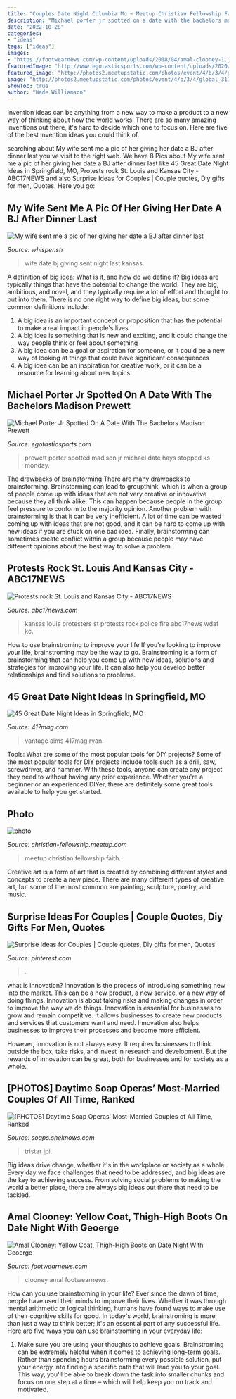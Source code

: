 ```yaml
---
title: "Couples Date Night Columbia Mo ~ Meetup Christian Fellowship Faith"
description: "Michael porter jr spotted on a date with the bachelors madison prewett"
date: "2022-10-28"
categories:
- "ideas"
tags: ["ideas"]
images:
- "https://footwearnews.com/wp-content/uploads/2018/04/amal-clooney-1.jpg?w=682"
featuredImage: "http://www.egotasticsports.com/wp-content/uploads/2020/10/Ej5vjXsXgAUwma9-768x1024.jpeg"
featured_image: "http://photos2.meetupstatic.com/photos/event/4/b/3/4/global_311839252.jpeg"
image: "http://photos2.meetupstatic.com/photos/event/4/b/3/4/global_311839252.jpeg"
ShowToc: true
author: "Wade Williamson"
---
```



Invention ideas can be anything from a new way to make a product to a new way of thinking about how the world works. There are so many amazing inventions out there, it's hard to decide which one to focus on. Here are five of the best invention ideas you could think of.

	

		
searching about My wife sent me a pic of her giving her date a BJ after dinner last you've visit to the right web. We have 8 Pics about My wife sent me a pic of her giving her date a BJ after dinner last like 45 Great Date Night Ideas in Springfield, MO, Protests rock St. Louis and Kansas City - ABC17NEWS and also Surprise Ideas for Couples | Couple quotes, Diy gifts for men, Quotes. Here you go:
		
    
## My Wife Sent Me A Pic Of Her Giving Her Date A BJ After Dinner Last

<img loading=lazy src="http://cdn-webimages.wimages.net/052d9bfc3ea4a41bfa3802f6297b7e52ac610b-v5-wm.jpg?v=3" onerror="this.onerror=null;this.src='https://tse4.mm.bing.net/th?id=OIP.UiTfeNuhbd5mYXh0tgy1cQHaKp&amp;pid=15.1';" alt="My wife sent me a pic of her giving her date a BJ after dinner last">

_Source: whisper.sh_

>wife date bj giving sent night last kansas. 

	

A definition of big idea: What is it, and how do we define it?
Big ideas are typically things that have the potential to change the world. They are big, ambitious, and novel, and they typically require a lot of effort and thought to put into them. There is no one right way to define big ideas, but some common definitions include: 
1. A big idea is an important concept or proposition that has the potential to make a real impact in people's lives
2. A big idea is something that is new and exciting, and it could change the way people think or feel about something
3. A big idea can be a goal or aspiration for someone, or it could be a new way of looking at things that could have significant consequences
4. A big idea can be an inspiration for creative work, or it can be a resource for learning about new topics

    
## Michael Porter Jr Spotted On A Date With The Bachelors Madison Prewett

<img loading=lazy src="http://www.egotasticsports.com/wp-content/uploads/2020/10/Ej5vjXsXgAUwma9-768x1024.jpeg" onerror="this.onerror=null;this.src='https://tse2.mm.bing.net/th?id=OIP.Sr-LcPspomoiFJ7Sm19yKAHaJ4&amp;pid=15.1';" alt="Michael Porter Jr Spotted On A Date With The Bachelors Madison Prewett">

_Source: egotasticsports.com_

>prewett porter spotted madison jr michael date hays stopped ks monday. 

	

The drawbacks of brainstorming
There are many drawbacks to brainstorming. Brainstorming can lead to groupthink, which is when a group of people come up with ideas that are not very creative or innovative because they all think alike. This can happen because people in the group feel pressure to conform to the majority opinion. Another problem with brainstorming is that it can be very inefficient. A lot of time can be wasted coming up with ideas that are not good, and it can be hard to come up with new ideas if you are stuck on one bad idea. Finally, brainstorming can sometimes create conflict within a group because people may have different opinions about the best way to solve a problem.

    
## Protests Rock St. Louis And Kansas City - ABC17NEWS

<img loading=lazy src="https://s3.us-east-1.wasabisys.com/assets.npgco.com/abc17news.com/2020/05/pROTESTERS-KC-860x442.jpg" onerror="this.onerror=null;this.src='https://tse2.mm.bing.net/th?id=OIP.I4tWmpiaUL-pdS5bRTfJ5gHaDz&amp;pid=15.1';" alt="Protests rock St. Louis and Kansas City - ABC17NEWS">

_Source: abc17news.com_

>kansas louis protesters st protests rock police fire abc17news wdaf kc. 

	

How to use brainstroming to improve your life
If you're looking to improve your life, brainstroming may be the way to go. Brainstroming is a form of brainstorming that can help you come up with new ideas, solutions and strategies for improving your life. It can also help you develop better relationships and find solutions to problems.

    
## 45 Great Date Night Ideas In Springfield, MO

<img loading=lazy src="https://d194ip2226q57d.cloudfront.net/images/Great-Dates_Vantage-at-Sunset_By-Brandon-Alms_2.original.jpg" onerror="this.onerror=null;this.src='https://tse2.mm.bing.net/th?id=OIP.cBJNJMpVlYTXlL8c1BwjIgHaDt&amp;pid=15.1';" alt="45 Great Date Night Ideas in Springfield, MO">

_Source: 417mag.com_

>vantage alms 417mag ryan. 

	

Tools: What are some of the most popular tools for DIY projects?
Some of the most popular tools for DIY projects include tools such as a drill, saw, screwdriver, and hammer. With these tools, anyone can create any project they need to without having any prior experience. Whether you're a beginner or an experienced DIYer, there are definitely some great tools available to help you get started.

    
## Photo

<img loading=lazy src="http://photos2.meetupstatic.com/photos/event/4/b/3/4/global_311839252.jpeg" onerror="this.onerror=null;this.src='https://tse2.mm.bing.net/th?id=OIP.PgeRRXUNB49p7781sczgvQAAAA&amp;pid=15.1';" alt="photo">

_Source: christian-fellowship.meetup.com_

>meetup christian fellowship faith. 

	

Creative art is a form of art that is created by combining different styles and concepts to create a new piece. There are many different types of creative art, but some of the most common are painting, sculpture, poetry, and music.

    
## Surprise Ideas For Couples | Couple Quotes, Diy Gifts For Men, Quotes

<img loading=lazy src="https://i.pinimg.com/736x/4c/bf/a4/4cbfa440ba6e2bc1208c26abfa21cdec.jpg" onerror="this.onerror=null;this.src='https://tse1.mm.bing.net/th?id=OIP.ZB9XuKxaJs03bA6kuiwxfAHaHa&amp;pid=15.1';" alt="Surprise Ideas for Couples | Couple quotes, Diy gifts for men, Quotes">

_Source: pinterest.com_

>. 

	

what is innovation?
Innovation is the process of introducing something new into the market. This can be a new product, a new service, or a new way of doing things. Innovation is about taking risks and making changes in order to improve the way we do things.
Innovation is essential for businesses to grow and remain competitive. It allows businesses to create new products and services that customers want and need. Innovation also helps businesses to improve their processes and become more efficient.

However, innovation is not always easy. It requires businesses to think outside the box, take risks, and invest in research and development. But the rewards of innovation can be great, both for businesses and for society as a whole.

    
## [PHOTOS] Daytime Soap Operas’ Most-Married Couples Of All Time, Ranked

<img loading=lazy src="https://soaps.sheknows.com/wp-content/uploads/2020/09/most-married-couples-nbc-ec-columbia-tristar-ec-ss-hw.jpg?fit=1230%2C718" onerror="this.onerror=null;this.src='https://tse4.mm.bing.net/th?id=OIP.YPRu8ajPR1tIVGfvBH7YHAHaEU&amp;pid=15.1';" alt="[PHOTOS] Daytime Soap Operas’ Most-Married Couples of All Time, Ranked">

_Source: soaps.sheknows.com_

>tristar jpi. 

	

Big ideas drive change, whether it's in the workplace or society as a whole. Every day we face challenges that need to be addressed, and big ideas are the key to achieving success. From solving social problems to making the world a better place, there are always big ideas out there that need to be tackled.

    
## Amal Clooney: Yellow Coat, Thigh-High Boots On Date Night With Geoerge

<img loading=lazy src="https://footwearnews.com/wp-content/uploads/2018/04/amal-clooney-1.jpg?w=682" onerror="this.onerror=null;this.src='https://tse1.mm.bing.net/th?id=OIP.Z2JoGrrpQfVnl1GRK6sZ6wHaLH&amp;pid=15.1';" alt="Amal Clooney: Yellow Coat, Thigh-High Boots on Date Night With Geoerge">

_Source: footwearnews.com_

>clooney amal footwearnews. 

	

How can you use brainstroming in your life?
Ever since the dawn of time, people have used their minds to improve their lives. Whether it was through mental arithmetic or logical thinking, humans have found ways to make use of their cognitive skills for good. In today's world, brainstroming is more than just a way to think better; it's an essential part of any successful life. Here are five ways you can use brainstroming in your everyday life: 
1) Make sure you are using your thoughts to achieve goals. Brainstroming can be extremely helpful when it comes to achieving long-term goals. Rather than spending hours brainstorming every possible solution, put your energy into finding a specific path that will lead you to your goal. This way, you'll be able to break down the task into smaller chunks and focus on one step at a time – which will help keep you on track and motivated.

